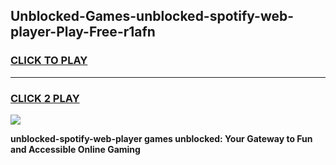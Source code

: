 
## Unblocked-Games-unblocked-spotify-web-player-Play-Free-r1afn
<h3>
<a href="https://premium76.site?title=unblocked-spotify-web-player&ref=18A1">CLICK TO PLAY</a></h3>
<hr>

<h3>
<a href="https://premium76.site?title=unblocked-spotify-web-player&ref=18A1">CLICK 2 PLAY</a>
  
</h3>

<a href="https://premium76.site?title=unblocked-spotify-web-player&ref=18A1"><img src="https://clearcache.store/games.png"></a>


**unblocked-spotify-web-player games unblocked: Your Gateway to Fun and Accessible Online Gaming**
